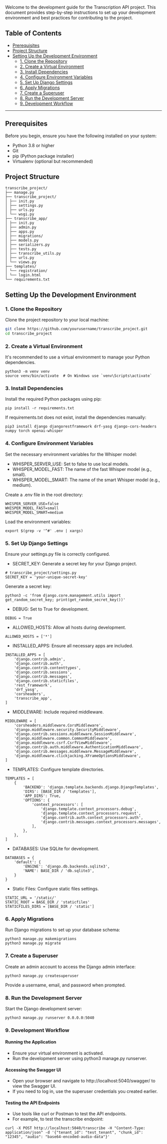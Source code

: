 Welcome to the development guide for the Transcription API project. This document provides step-by-step instructions to set up your development environment and best practices for contributing to the project.

## Table of Contents

- [Prerequisites](#prerequisites)
- [Project Structure](#project-structure)
- [Setting Up the Development Environment](#setting-up-the-development-environment)
  - [1. Clone the Repository](#1-clone-the-repository)
  - [2. Create a Virtual Environment](#2-create-a-virtual-environment)
  - [3. Install Dependencies](#3-install-dependencies)
  - [4. Configure Environment Variables](#4-configure-environment-variables)
  - [5. Set Up Django Settings](#5-set-up-django-settings)
  - [6. Apply Migrations](#6-apply-migrations)
  - [7. Create a Superuser](#7-create-a-superuser)
  - [8. Run the Development Server](#8-run-the-development-server)
  - [9. Development Workflow](#9-development-workflow)

---

## Prerequisites

Before you begin, ensure you have the following installed on your system:

- Python 3.8 or higher
- Git
- pip (Python package installer)
- Virtualenv (optional but recommended)

## Project Structure

```
transcribe_project/
├── manage.py
├── transcribe_project/
│ ├── init.py
│ ├── settings.py
│ ├── urls.py
│ └── wsgi.py
├── transcribe_app/
│ ├── init.py
│ ├── admin.py
│ ├── apps.py
│ ├── migrations/
│ ├── models.py
│ ├── serializers.py
│ ├── tests.py
│ ├── transcribe_utils.py
│ ├── urls.py
│ └── views.py
├── templates/
│ └── registration/
│ └── login.html
└── requirements.txt
```

## Setting Up the Development Environment

### 1. Clone the Repository

Clone the project repository to your local machine:

```bash
git clone https://github.com/yourusername/transcribe_project.git
cd transcribe_project
```

### 2. Create a Virtual Environment
It's recommended to use a virtual environment to manage your Python dependencies.

```
python3 -m venv venv
source venv/bin/activate  # On Windows use `venv\Scripts\activate`
```

### 3. Install Dependencies
Install the required Python packages using pip:

```
pip install -r requirements.txt
```

If requirements.txt does not exist, install the dependencies manually:
```
pip3 install django djangorestframework drf-yasg django-cors-headers numpy torch openai-whisper
```

### 4. Configure Environment Variables
Set the necessary environment variables for the Whisper model:

- WHISPER_SERVER_USE: Set to false to use local models.
- WHISPER_MODEL_FAST: The name of the fast Whisper model (e.g., small).
- WHISPER_MODEL_SMART: The name of the smart Whisper model (e.g., medium).

Create a .env file in the root directory:
```
WHISPER_SERVER_USE=false
WHISPER_MODEL_FAST=small
WHISPER_MODEL_SMART=medium
```

Load the environment variables:

```
export $(grep -v '^#' .env | xargs)
```

### 5. Set Up Django Settings
Ensure your settings.py file is correctly configured.

- SECRET_KEY: Generate a secret key for your Django project.
```
# transcribe_project/settings.py
SECRET_KEY = 'your-unique-secret-key'
```

Generate a secret key:
```
python3 -c 'from django.core.management.utils import get_random_secret_key; print(get_random_secret_key())'
```

- DEBUG: Set to True for development.
```
DEBUG = True
```

- ALLOWED_HOSTS: Allow all hosts during development.
```
ALLOWED_HOSTS = ['*']
```

- INSTALLED_APPS: Ensure all necessary apps are included.
```
INSTALLED_APPS = [
    'django.contrib.admin',
    'django.contrib.auth',
    'django.contrib.contenttypes',
    'django.contrib.sessions',
    'django.contrib.messages',
    'django.contrib.staticfiles',
    'rest_framework',
    'drf_yasg',
    'corsheaders',
    'transcribe_app',
]
```

- MIDDLEWARE: Include required middleware.
```
MIDDLEWARE = [
    'corsheaders.middleware.CorsMiddleware',
    'django.middleware.security.SecurityMiddleware',
    'django.contrib.sessions.middleware.SessionMiddleware',
    'django.middleware.common.CommonMiddleware',
    'django.middleware.csrf.CsrfViewMiddleware',
    'django.contrib.auth.middleware.AuthenticationMiddleware',
    'django.contrib.messages.middleware.MessageMiddleware',
    'django.middleware.clickjacking.XFrameOptionsMiddleware',
]
```

- TEMPLATES: Configure template directories.
```
TEMPLATES = [
    {
        'BACKEND': 'django.template.backends.django.DjangoTemplates',
        'DIRS': [BASE_DIR / 'templates'],
        'APP_DIRS': True,
        'OPTIONS': {
            'context_processors': [
                'django.template.context_processors.debug',
                'django.template.context_processors.request',
                'django.contrib.auth.context_processors.auth',
                'django.contrib.messages.context_processors.messages',
            ],
        },
    },
]
```

- DATABASES: Use SQLite for development.
```
DATABASES = {
    'default': {
        'ENGINE': 'django.db.backends.sqlite3',
        'NAME': BASE_DIR / 'db.sqlite3',
    }
}
```

- Static Files: Configure static files settings.
```
STATIC_URL = '/static/'
STATIC_ROOT = BASE_DIR / 'staticfiles'
STATICFILES_DIRS = [BASE_DIR / 'static']
```

### 6. Apply Migrations
Run Django migrations to set up your database schema:

```
python3 manage.py makemigrations
python3 manage.py migrate
```

### 7. Create a Superuser
Create an admin account to access the Django admin interface:

```
python3 manage.py createsuperuser
```

Provide a username, email, and password when prompted.

### 8. Run the Development Server
Start the Django development server:
```
python3 manage.py runserver 0.0.0.0:5040
```

### 9. Development Workflow

#### Running the Application
- Ensure your virtual environment is activated.
- Run the development server using python3 manage.py runserver.

#### Accessing the Swagger UI
- Open your browser and navigate to http://localhost:5040/swagger/ to view the Swagger UI.
- If you need to log in, use the superuser credentials you created earlier.

#### Testing the API Endpoints
- Use tools like curl or Postman to test the API endpoints.
- For example, to test the transcribe endpoint:
```
curl -X POST http://localhost:5040/transcribe -H "Content-Type: application/json" -d '{"tenant_id": "test_tenant", "chunk_id": "12345", "audio": "base64-encoded-audio-data"}'
```
